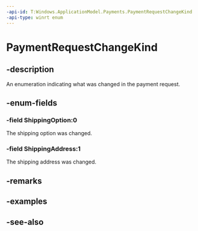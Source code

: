 ```yaml
---
-api-id: T:Windows.ApplicationModel.Payments.PaymentRequestChangeKind
-api-type: winrt enum
---
```


<!-- Enumeration syntax
public enum Windows.ApplicationModel.Payments.PaymentRequestChangeKind : int
-->

# PaymentRequestChangeKind

## -description
An enumeration indicating what was changed in the payment request.

## -enum-fields
### -field ShippingOption:0
The shipping option was changed.

### -field ShippingAddress:1
The shipping address was changed.


## -remarks

## -examples

## -see-also